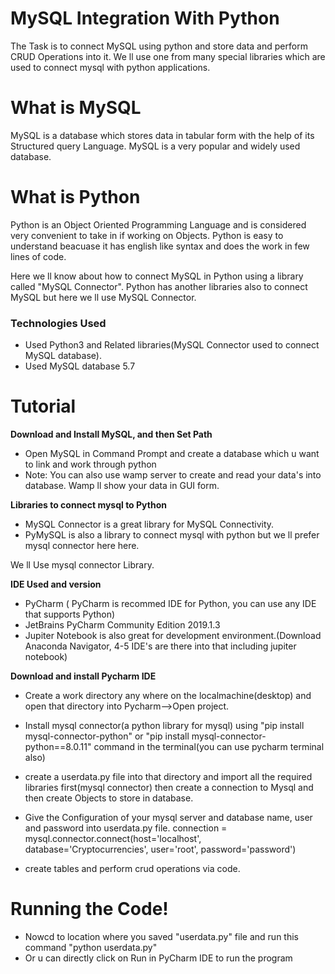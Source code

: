 # MySQL Integration With Python
The Task is to connect MySQL using python and store data and perform CRUD Operations into it. We ll use one from many special libraries which are used to connect mysql with python applications.

# What is MySQL
MySQL is a database which stores data in tabular form with the help of its Structured query Language. MySQL is a very popular and widely used database.

# What is Python
Python is an Object Oriented Programming Language and is considered very convenient to take in if working on Objects. Python is easy to understand beacuase it has english like syntax and does the work in few lines of code.

Here we ll know about how to connect MySQL in Python using a library called "MySQL Connector". Python has another libraries also to connect MySQL but here we ll use MySQL Connector.

### Technologies Used
+ Used Python3 and Related libraries(MySQL Connector used to connect MySQL database).
+ Used MySQL database 5.7

# Tutorial

**Download and Install MySQL, and then Set Path**

+ Open MySQL in Command Prompt and create a database which u want to link and work through python
+ Note: You can also use wamp server to create and read your data's into database. Wamp ll show your data in GUI form.


**Libraries to connect mysql to Python**
+ MySQL Connector is a great library for MySQL Connectivity.
+ PyMySQL is also a library to connect mysql  with python but we ll prefer mysql connector here here.

We ll Use mysql connector Library.

**IDE Used and version**
+ PyCharm ( PyCharm is recommed IDE for Python, you can use any IDE that supports Python)
+ JetBrains PyCharm Community Edition 2019.1.3
+ Jupiter Notebook is also great for development environment.(Download Anaconda Navigator, 4-5 IDE's are there into that including jupiter notebook)

**Download and install Pycharm IDE**

+ Create a work directory any where on the localmachine(desktop) and open that directory into Pycharm-->Open project.
+ Install mysql connector(a python library for mysql) using "pip install mysql-connector-python" or "pip install mysql-connector-            python==8.0.11" command in the terminal(you can use pycharm terminal also)
+ create a userdata.py file into that directory and import all the required libraries first(mysql connector) then create a connection to Mysql and then create Objects to store in database.

+ Give the Configuration of your mysql server and database name, user and password into userdata.py file. 
 connection = mysql.connector.connect(host='localhost',
                                         database='Cryptocurrencies',
                                         user='root',
                                         password='password')
+ create tables and perform crud operations via code.

# Running the Code!

+ Nowcd to location where
you saved "userdata.py" file and run this command "python userdata.py"
+ Or u can directly click on Run in PyCharm IDE to run the program
